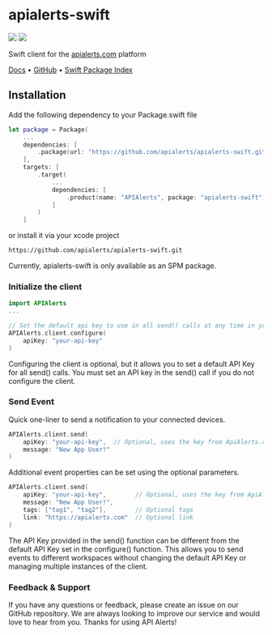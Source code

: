 # apialerts-swift

[![](https://img.shields.io/endpoint?url=https%3A%2F%2Fswiftpackageindex.com%2Fapi%2Fpackages%2Fapialerts%2Fapialerts-swift%2Fbadge%3Ftype%3Dswift-versions)](https://swiftpackageindex.com/apialerts/apialerts-swift)
[![](https://img.shields.io/endpoint?url=https%3A%2F%2Fswiftpackageindex.com%2Fapi%2Fpackages%2Fapialerts%2Fapialerts-swift%2Fbadge%3Ftype%3Dplatforms)](https://swiftpackageindex.com/apialerts/apialerts-swift)

Swift client for the [apialerts.com](https://apialerts.com/) platform

[Docs](https://apialerts.com/docs/swift) • [GitHub](https://github.com/apialerts/apialerts-swift) • [Swift Package Index](https://swiftpackageindex.com/apialerts/apialerts-swift)

## Installation

Add the following dependency to your Package.swift file

```swift
let package = Package(
    ...
    dependencies: [
        .package(url: "https://github.com/apialerts/apialerts-swift.git", exact: "<latest-version>")
    ],
    targets: [
        .target(
            ...
            dependencies: [
                .product(name: "APIAlerts", package: "apialerts-swift"),
            ]
        )
    ]
```

or install it via your xcode project
```bash
https://github.com/apialerts/apialerts-swift.git
```

Currently, apialerts-swift is only available as an SPM package.


### Initialize the client

```swift
import APIAlerts
...

// Set the default api key to use in all send() calls at any time in your app
APIAlerts.client.configure(
    apiKey: "your-api-key"
)
```

Configuring the client is optional, but it allows you to set a default API Key for all send() calls. You must set an API key in the send() call if you do not configure the client.

### Send Event

Quick one-liner to send a notification to your connected devices.

```swift
APIAlerts.client.send(
    apiKey: "your-api-key",  // Optional, uses the key from ApiAlerts.client.configure() if not provided
    message: "New App User!"
)
```

Additional event properties can be set using the optional parameters.

```swift
APIAlerts.client.send(
    apiKey: "your-api-key",        // Optional, uses the key from ApiAlerts.client.configure() if not provided
    message: "New App User!",
    tags: ["tag1", "tag2"],        // Optional tags
    link: "https://apialerts.com"  // Optional link
)
```

The API Key provided in the send() function can be different from the default API Key set in the configure() function. This allows you to send events to different workspaces without changing the default API Key or managing multiple instances of the client.

### Feedback & Support

If you have any questions or feedback, please create an issue on our GitHub repository. We are always looking to improve our service and would love to hear from you. Thanks for using API Alerts!
